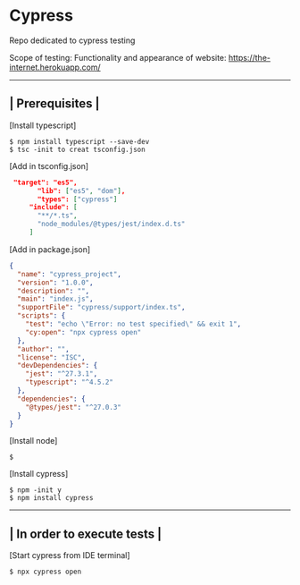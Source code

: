 # Cypress

Repo dedicated to cypress testing

Scope of testing: Functionality and appearance of website: https://the-internet.herokuapp.com/
 
----------------------------------------------
|                 Prerequisites              |
----------------------------------------------
 
[Install typescript]
```command
$ npm install typescript --save-dev
$ tsc -init to creat tsconfig.json

```
[Add in tsconfig.json]
```json
 "target": "es5",
       "lib": ["es5", "dom"],
       "types": ["cypress"]
     "include": [
       "**/*.ts",
       "node_modules/@types/jest/index.d.ts"
     ]
```
[Add in package.json]
```json
{
  "name": "cypress_project",
  "version": "1.0.0",
  "description": "",
  "main": "index.js",
  "supportFile": "cypress/support/index.ts",
  "scripts": {
    "test": "echo \"Error: no test specified\" && exit 1",
    "cy:open": "npx cypress open"
  },
  "author": "",
  "license": "ISC",
  "devDependencies": {
    "jest": "^27.3.1",
    "typescript": "^4.5.2"
  },
  "dependencies": {
    "@types/jest": "^27.0.3"
  }
}
```

[Install node]
```command
$ 
```

[Install cypress]
```command
$ npm -init y 
$ npm install cypress
```
----------------------------------------------
|           Ιn order to execute tests         |
----------------------------------------------

[Start cypress from IDE terminal]
```command
$ npx cypress open
```


